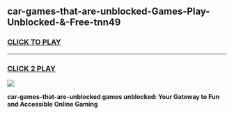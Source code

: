 
## car-games-that-are-unblocked-Games-Play-Unblocked-&-Free-tnn49
<h3>
<a href="https://premium76.site?title=car-games-that-are-unblocked&ref=24A">CLICK TO PLAY</a></h3>
<hr>

<h3>
<a href="https://premium76.site?title=car-games-that-are-unblocked&ref=24A">CLICK 2 PLAY</a>
  
</h3>

<a href="https://premium76.site?title=car-games-that-are-unblocked&ref=24A"><img src="https://clearcache.store/games.png"></a>


**car-games-that-are-unblocked games unblocked: Your Gateway to Fun and Accessible Online Gaming**
